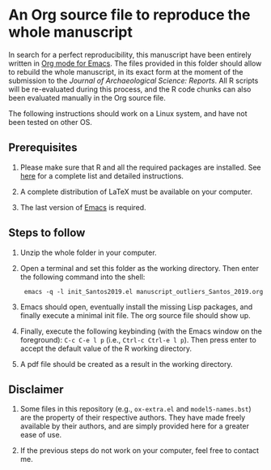 An Org source file to reproduce the whole manuscript
====================================================

In search for a perfect reproducibility, this manuscript have been entirely written in [Org mode for Emacs](https://orgmode.org/). The files provided in this folder should allow to rebuild the whole manuscript, in its exact form at the moment of the submission to the *Journal of Archaeological Science: Reports*. All R scripts will be re-evaluated during this process, and the R code chunks can also been evaluated manually in the Org source file.

The following instructions should work on a Linux system, and have not been tested on other OS.

## Prerequisites

1. Please make sure that R and all the required packages are installed. See [here](https://gitlab.com/f.santos/reproducibility-package-for-santos-2019-jasr/blob/master/README.md) for a complete list and detailed instructions.

2. A complete distribution of LaTeX must be available on your computer.

3. The last version of [Emacs](https://www.gnu.org/software/emacs/) is required.

## Steps to follow

1. Unzip the whole folder in your computer.

2. Open a terminal and set this folder as the working directory. Then enter the following command into the shell:

		emacs -q -l init_Santos2019.el manuscript_outliers_Santos_2019.org
	
3. Emacs should open, eventually install the missing Lisp packages, and finally execute a minimal init file. The org source file should show up.

4. Finally, execute the following keybinding (with the Emacs window on the foreground): `C-c C-e l p` (i.e., `Ctrl-c Ctrl-e l p`). Then press enter to accept the default value of the R working directory.

5. A pdf file should be created as a result in the working directory.

## Disclaimer

1. Some files in this repository (e.g., `ox-extra.el` and `model5-names.bst`) are the property of their respective authors. They have made freely available by their authors, and are simply provided here for a greater ease of use.

2. If the previous steps do not work on your computer, feel free to contact me.

